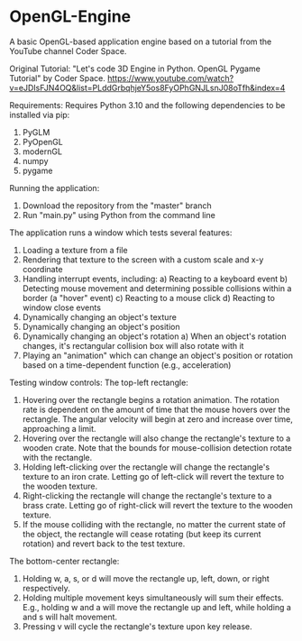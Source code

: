 # OpenGL-Engine
A basic OpenGL-based application engine based on a tutorial from the YouTube channel Coder Space.

Original Tutorial: "Let's code 3D Engine in Python. OpenGL Pygame Tutorial" by Coder Space.
https://www.youtube.com/watch?v=eJDIsFJN4OQ&list=PLddGrbqhjeY5os8FyOPhGNJLsnJ08oTfh&index=4

Requirements:
Requires Python 3.10 and the following dependencies to be installed via pip:
  1) PyGLM
  2) PyOpenGL
  3) modernGL
  4) numpy
  5) pygame

Running the application:
  1) Download the repository from the "master" branch
  2) Run "main.py" using Python from the command line

The application runs a window which tests several features:
  1) Loading a texture from a file
  2) Rendering that texture to the screen with a custom scale and x-y coordinate
  3) Handling interrupt events, including:
      a) Reacting to a keyboard event
      b) Detecting mouse movement and determining possible collisions within a border (a "hover" event)
      c) Reacting to a mouse click
      d) Reacting to window close events
  5) Dynamically changing an object's texture
  6) Dynamically changing an object's position
  7) Dynamically changing an object's rotation
      a) When an object's rotation changes, it's rectangular collision box will also rotate with it
  8) Playing an "animation" which can change an object's position or rotation based on a time-dependent function (e.g., acceleration)


Testing window controls:
The top-left rectangle:
  1) Hovering over the rectangle begins a rotation animation. The rotation rate is dependent on the amount of time that the mouse hovers over the rectangle. The angular velocity will begin at zero and increase over time, approaching a limit.
  2) Hovering over the rectangle will also change the rectangle's texture to a wooden crate. Note that the bounds for mouse-collision detection rotate with the rectangle.
  3) Holding left-clicking over the rectangle will change the rectangle's texture to an iron crate. Letting go of left-click will revert the texture to the wooden texture.
  4) Right-clicking the rectangle will change the rectangle's texture to a brass crate. Letting go of right-click will revert the texture to the wooden texture.
  5) If the mouse colliding with the rectangle, no matter the current state of the object, the rectangle will cease rotating (but keep its current rotation) and revert back to the test texture.

The bottom-center rectangle:
  1) Holding w, a, s, or d will move the rectangle up, left, down, or right respectively.
  2) Holding multiple movement keys simultaneously will sum their effects. E.g., holding w and a will move the rectangle up and left, while holding a and s will halt movement.
  3) Pressing v will cycle the rectangle's texture upon key release.

